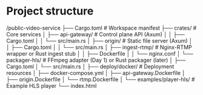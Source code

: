 
# Project structure

/public-video-service
  ├── Cargo.toml                  # Workspace manifest
  ├── crates/                     # Core services
  │   ├── api-gateway/            # Control plane API (Axum)
  │   │   ├── Cargo.toml
  │   │   └── src/main.rs
  │   ├── origin/                 # Static file server (Axum)
  │   │   ├── Cargo.toml
  │   │   └── src/main.rs
  │   ├── ingest-rtmp/            # Nginx-RTMP wrapper or Rust ingest stub
  │   │   ├── Dockerfile
  │   │   └── nginx.conf
  │   └── packager-hls/           # FFmpeg adapter (Day 1) or Rust packager (later)
  │       ├── Cargo.toml
  │       └── src/main.rs
  │
  ├── deploy/docker/              # Deployment resources
  │   ├── docker-compose.yml
  │   ├── api-gateway.Dockerfile
  │   ├── origin.Dockerfile
  │   └── rtmp.Dockerfile
  │
  └── examples/player-hls/        # Example HLS player
      └── index.html

